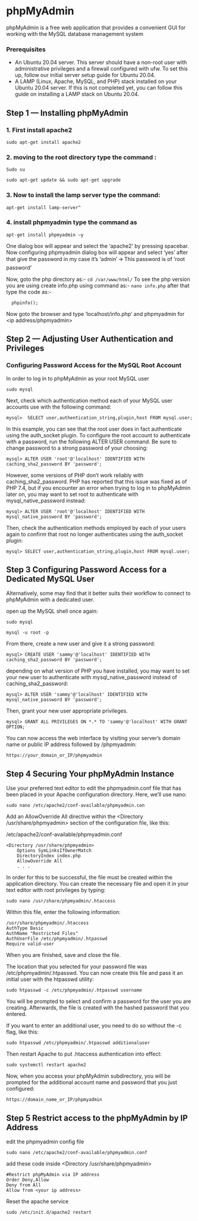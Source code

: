 # phpMyAdmin


phpMyAdmin is a free web application that provides a convenient GUI for working with the MySQL database management system

### Prerequisites

* An Ubuntu 20.04 server. This server should have a non-root user with administrative privileges and a firewall configured with ufw. To set this up, follow our initial server setup guide for Ubuntu 20.04.
* A LAMP (Linux, Apache, MySQL, and PHP) stack installed on your Ubuntu 20.04 server. If this is not completed yet, you can follow this guide on installing a LAMP stack on Ubuntu 20.04.


## Step 1 — Installing phpMyAdmin

### 1. First install apache2  
```
sudo apt-get install apache2
```
### 2. moving to the root directory type the command : 
```
Sudo su 

sudo apt-get update && sudo apt-get upgrade
```
### 3. Now to install the lamp server type the command:
```
apt-get install lamp-server^
```
### 4. install phpmyadmin type the command as 
```
apt-get install phpmyadmin –y
```
One dialog box will appear and select the ‘apache2’ by pressing spacebar.
Now configuring phpmyadmin dialog box will appear and select ‘yes’ after that give the password in my case it’s  ‘admin’ 🡪 This password is of ‘root   password’ 

Now, goto the php directory as:-
    ```
    cd /var/www/html/
    ```
To see the php version you are using create info.php using command as:-
      ```nano info.php```
 after that type the code as:-
 ```
   phpinfo();    
 ```
 
 Now goto the browser and type ‘localhost/info.php’ and phpmyadmin for <ip address/phpmyadmin>
 
 ## Step 2 — Adjusting User Authentication and Privileges
 
 ### Configuring Password Access for the MySQL Root Account
 
 In order to log in to phpMyAdmin as your root MySQL user
 ```
 sudo mysql
 ```
 Next, check which authentication method each of your MySQL user accounts use with the following command:
 ```
 mysql>  SELECT user,authentication_string,plugin,host FROM mysql.user;
 ```
 
 In this example, you can see that the root user does in fact authenticate using the auth_socket plugin. To configure the root account to authenticate    with a password, run the following ALTER USER command. Be sure to change password to a strong password of your choosing:

```
mysql> ALTER USER 'root'@'localhost' IDENTIFIED WITH caching_sha2_password BY 'password';
```

However, some versions of PHP don’t work reliably with caching_sha2_password. PHP has reported that this issue was fixed as of PHP 7.4, but if you encounter an error when trying to log in to phpMyAdmin later on, you may want to set root to authenticate with mysql_native_password instead:

```
mysql> ALTER USER 'root'@'localhost' IDENTIFIED WITH mysql_native_password BY 'password';
```
Then, check the authentication methods employed by each of your users again to confirm that root no longer authenticates using the auth_socket plugin:

```
mysql> SELECT user,authentication_string,plugin,host FROM mysql.user;
```

## Step 3 Configuring Password Access for a Dedicated MySQL User


Alternatively, some may find that it better suits their workflow to connect to phpMyAdmin with a dedicated user.

open up the MySQL shell once again:

```
sudo mysql

mysql -u root -p
```

From there, create a new user and give it a strong password:
```
mysql> CREATE USER 'sammy'@'localhost' IDENTIFIED WITH caching_sha2_password BY 'password';
```
depending on what version of PHP you have installed, you may want to set your new user to authenticate with mysql_native_password instead of caching_sha2_password:
```
mysql> ALTER USER 'sammy'@'localhost' IDENTIFIED WITH mysql_native_password BY 'password';
```

Then, grant your new user appropriate privileges.
```
mysql> GRANT ALL PRIVILEGES ON *.* TO 'sammy'@'localhost' WITH GRANT OPTION;
```

You can now access the web interface by visiting your server’s domain name or public IP address followed by /phpmyadmin:
```
https://your_domain_or_IP/phpmyadmin
```

## Step 4 Securing Your phpMyAdmin Instance

Use your preferred text editor to edit the phpmyadmin.conf file that has been placed in your Apache configuration directory. Here, we’ll use nano:
```
sudo nano /etc/apache2/conf-available/phpmyadmin.con
```

Add an AllowOverride All directive within the <Directory /usr/share/phpmyadmin> section of the configuration file, like this:

/etc/apache2/conf-available/phpmyadmin.conf
```
<Directory /usr/share/phpmyadmin>
    Options SymLinksIfOwnerMatch
    DirectoryIndex index.php
    AllowOverride All
    . . .
```

In order for this to be successful, the file must be created within the application directory. You can create the necessary file and open it in your text editor with root privileges by typing:

```
sudo nano /usr/share/phpmyadmin/.htaccess
```

Within this file, enter the following information:

```
/usr/share/phpmyadmin/.htaccess
AuthType Basic
AuthName "Restricted Files"
AuthUserFile /etc/phpmyadmin/.htpasswd
Require valid-user
```

When you are finished, save and close the file.

The location that you selected for your password file was /etc/phpmyadmin/.htpasswd. You can now create this file and pass it an initial user with the htpasswd utility:
```
sudo htpasswd -c /etc/phpmyadmin/.htpasswd username
```

You will be prompted to select and confirm a password for the user you are creating. Afterwards, the file is created with the hashed password that you entered.

If you want to enter an additional user, you need to do so without the -c flag, like this:
```
sudo htpasswd /etc/phpmyadmin/.htpasswd additionaluser
```

Then restart Apache to put .htaccess authentication into effect:
```
sudo systemctl restart apache2
```
Now, when you access your phpMyAdmin subdirectory, you will be prompted for the additional account name and password that you just configured:
```
https://domain_name_or_IP/phpmyadmin
```

## Step 5  Restrict access to the phpMyAdmin by IP Address

edit the phpmyadmin config file 

```
sudo nano /etc/apache2/conf-available/phpmyadmin.conf
```
add these code inside <Directory /usr/share/phpmyadmin>

```
#Restrict phpMyAdmin via IP address
Order Deny,Allow
Deny from All
Allow from <your ip address>
```
Reset the apache service

```
sudo /etc/init.d/apache2 restart
```
